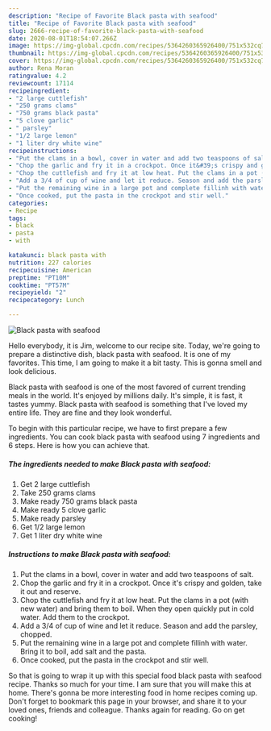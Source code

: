 ```yaml
---
description: "Recipe of Favorite Black pasta with seafood"
title: "Recipe of Favorite Black pasta with seafood"
slug: 2666-recipe-of-favorite-black-pasta-with-seafood
date: 2020-08-01T18:54:07.266Z
image: https://img-global.cpcdn.com/recipes/5364260365926400/751x532cq70/black-pasta-with-seafood-recipe-main-photo.jpg
thumbnail: https://img-global.cpcdn.com/recipes/5364260365926400/751x532cq70/black-pasta-with-seafood-recipe-main-photo.jpg
cover: https://img-global.cpcdn.com/recipes/5364260365926400/751x532cq70/black-pasta-with-seafood-recipe-main-photo.jpg
author: Rena Moran
ratingvalue: 4.2
reviewcount: 17114
recipeingredient:
- "2 large cuttlefish"
- "250 grams clams"
- "750 grams black pasta"
- "5 clove garlic"
- " parsley"
- "1/2 large lemon"
- "1 liter dry white wine"
recipeinstructions:
- "Put the clams in a bowl, cover in water and add two teaspoons of salt."
- "Chop the garlic and fry it in a crockpot. Once it&#39;s crispy and golden, take it out and reserve."
- "Chop the cuttlefish and fry it at low heat. Put the clams in a pot (with new water) and bring them to boil. When they open quickly put in cold water. Add them to the crockpot."
- "Add a 3/4 of cup of wine and let it reduce. Season and add the parsley, chopped."
- "Put the remaining wine in a large pot and complete fillinh with water. Bring it to boil, add salt and the pasta."
- "Once cooked, put the pasta in the crockpot and stir well."
categories:
- Recipe
tags:
- black
- pasta
- with

katakunci: black pasta with 
nutrition: 227 calories
recipecuisine: American
preptime: "PT10M"
cooktime: "PT57M"
recipeyield: "2"
recipecategory: Lunch

---
```



![Black pasta with seafood](https://img-global.cpcdn.com/recipes/5364260365926400/751x532cq70/black-pasta-with-seafood-recipe-main-photo.jpg)

Hello everybody, it is Jim, welcome to our recipe site. Today, we're going to prepare a distinctive dish, black pasta with seafood. It is one of my favorites. This time, I am going to make it a bit tasty. This is gonna smell and look delicious.

Black pasta with seafood is one of the most favored of current trending meals in the world. It's enjoyed by millions daily. It's simple, it is fast, it tastes yummy. Black pasta with seafood is something that I've loved my entire life. They are fine and they look wonderful.




To begin with this particular recipe, we have to first prepare a few ingredients. You can cook black pasta with seafood using 7 ingredients and 6 steps. Here is how you can achieve that.

<!--inarticleads1-->

##### The ingredients needed to make Black pasta with seafood:

1. Get 2 large cuttlefish
1. Take 250 grams clams
1. Make ready 750 grams black pasta
1. Make ready 5 clove garlic
1. Make ready  parsley
1. Get 1/2 large lemon
1. Get 1 liter dry white wine




<!--inarticleads2-->

##### Instructions to make Black pasta with seafood:

1. Put the clams in a bowl, cover in water and add two teaspoons of salt.
1. Chop the garlic and fry it in a crockpot. Once it&#39;s crispy and golden, take it out and reserve.
1. Chop the cuttlefish and fry it at low heat. Put the clams in a pot (with new water) and bring them to boil. When they open quickly put in cold water. Add them to the crockpot.
1. Add a 3/4 of cup of wine and let it reduce. Season and add the parsley, chopped.
1. Put the remaining wine in a large pot and complete fillinh with water. Bring it to boil, add salt and the pasta.
1. Once cooked, put the pasta in the crockpot and stir well.




So that is going to wrap it up with this special food black pasta with seafood recipe. Thanks so much for your time. I am sure that you will make this at home. There's gonna be more interesting food in home recipes coming up. Don't forget to bookmark this page in your browser, and share it to your loved ones, friends and colleague. Thanks again for reading. Go on get cooking!
